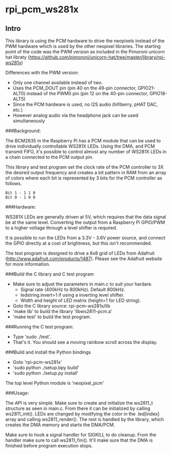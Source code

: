 rpi_pcm_ws281x
==============

## Intro

This library is using the PCM hardware to drive the neopixels instead of the
PWM hardware which is used by the other neopixel libraries.
The starting point of the code was the PWM version as included in the Pimoroni
unicorn hat libraty (https://github.com/pimoroni/unicorn-hat/tree/master/library/rpi-ws281x)

Differences with the PWM version:
- Only one channel available instead of two.
- Uses the PCM_DOUT pin (pin 40 on the 49-pin connector, GPIO21-ALT0)
  instead of the PWM0 pin (pin 12 on the 40-pin connector, GPIO18-ALT5)
- Since the PCM hardware is used, no I2S audio (hifiberry, pHAT DAC, etc.)
- However analog audio via the headphone jack can be used simultaneously

###Background:

The BCM2835 in the Raspberry Pi has a PCM module that can be used to
drive individually controllable WS281X LEDs.  Using the DMA, and PCM 
transmit FIFO, it's possible to control almost any number
of WS281X LEDs in a chain connected to the PCM output pin.

This library and test program set the clock rate of the PCM controller to
3X the desired output frequency and creates a bit pattern in RAM from an
array of colors where each bit is represented by 3 bits for the PCM
controller as follows.

    Bit 1 - 1 1 0
    Bit 0 - 1 0 0


###Hardware:

WS281X LEDs are generally driven at 5V, which requires that the data
signal be at the same level.  Converting the output from a Raspberry
Pi GPIO/PWM to a higher voltage through a level shifter is required.

It is possible to run the LEDs from a 3.3V - 3.6V power source, and
connect the GPIO directly at a cost of brightness, but this isn't
recommended.

The test program is designed to drive a 8x8 grid of LEDs from Adafruit
(http://www.adafruit.com/products/1487).  Please see the Adafruit
website for more information.

###Build the C library and C test program

- Make sure to adjust the parameters in main.c to suit your hardare.
  - Signal rate (400kHz to 800kHz).  Default 800kHz.
  - ledstring.invert=1 if using a inverting level shifter.
  - Width and height of LED matrix (height=1 for LED string).
- Goto the C library source: rpi-pcm-ws281x/lib
- 'make lib' to build the library 'libws2811-pcm.a'
- 'make test' to build the test program.

###Running the C test program:

- Type 'sudo ./test'.
- That's it.  You should see a moving rainbow scroll across the
  display.


###Build and install the Python bindings

- Goto 'rpi-pcm-ws281x' 
- 'sudo python ./setup.bpy build'
- 'sudo python ./setup.py install'

The top level Python module is 'neopixel_pcm'

###Usage:

The API is very simple.  Make sure to create and initialize the ws2811_t
structure as seen in main.c.  From there it can be initialized
by calling ws2811_init().  LEDs are changed by modifying the color in
the .led[index] array and calling ws2811_render().  The rest is handled
by the library, which creates the DMA memory and starts the DMA/PCM.

Make sure to hook a signal handler for SIGKILL to do cleanup.  From the
handler make sure to call ws2811_fini().  It'll make sure that the DMA
is finished before program execution stops.

